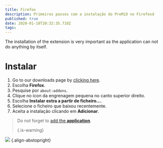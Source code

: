 ```yaml
---
title: Firefox
description: Primeiros passos com a instalação do PreMiD no Firefoxd
published: true
date: 2020-01-18T20:32:35.718Z
tags:
---
```


The installation of the extension is very important as the application can not do anything by itself.

# Instalar
1. Go to our downloads page by [clicking here](https://premid.app/downloads).
2. Escolha **Firefox**.
3. Pesquise por `about:addons`.
4. Clique no icon da engrenagem pequena no canto superior direito.
5. Escolha **Instalar extra a partir de ficheiro...**.
6. Selecione o ficheiro que baixou recentemente.
7. Aceita a instalação clicando em **Adicionar**.

> Do not forget to [add the **application**](/install). 
> 
> {.is-warning}

![](https://img.icons8.com/color/2x/firefox.png) {.align-abstopright}